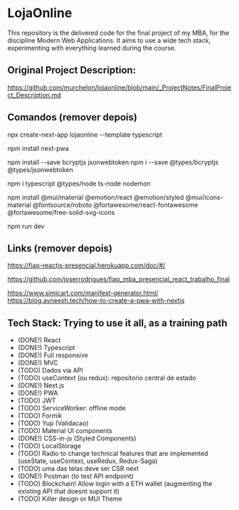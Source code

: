 
# LojaOnline
This repository is the delivered code for the final project of my MBA, for the discipline Modern Web Applications. It aims to use a wide tech stack, experimenting with everything learned during the course.

## Original Project Description:
https://github.com/murchelon/lojaonline/blob/main/_ProjectNotes/FinalProject_Description.md

## Comandos (remover depois)

npx create-next-app lojaonline --template typescript

npm install next-pwa

npm install --save bcryptjs jsonwebtoken
npm i --save @types/bcryptjs @types/jsonwebtoken

npm i typescript @types/node ts-node nodemon

npm install @mui/material @emotion/react @emotion/styled @mui/icons-material @fontsource/roboto @fortawesome/react-fontawesome @fortawesome/free-solid-svg-icons

npm run dev


## Links (remover depois)

https://fiap-reactjs-presencial.herokuapp.com/doc/#/

https://github.com/joserrodrigues/fiap_mba_presencial_react_trabalho_final

https://www.simicart.com/manifest-generator.html/
https://blog.avneesh.tech/how-to-create-a-pwa-with-nextjs



## Tech Stack: Trying to use it all, as a training path
- (DONE!) React
- (DONE!) Typescript
- (DONE!) Full responsive
- (DONE!) MVC
- (TODO) Dados via API
- (TODO) useContext (ou redux): repositorio central de estado
- (DONE!) Next.js
- (DONE!) PWA
- (TODO) JWT
- (TODO) ServiceWorker: offline mode
- (TODO) Formik
- (TODO) Yup (Validacao)
- (TODO) Material UI components
- (DONE!) CSS-in-js (Styled Components)
- (TODO) LocalStorage
- (TODO) Radio to change technical features that are implemented (useState, useContext, useRedux, Redux-Saga)
- (TODO) uma das telas deve ser CSR next
- (DONE!) Postman (to test API endpoint)
- (TODO) Blockchain! Allow login with a ETH wallet (augmenting the existing API that doesnt support it)
- (TODO) Killer design or MUI Theme

